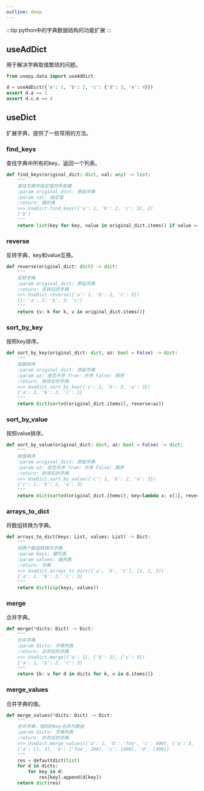 ```yaml
---
outline: deep
---
```


:::tip
python中的字典数据结构的功能扩展
:::

## useAdDict

用于解决字典取值繁琐的问题。

```python
from usepy.data import useAdDict

d = useAdDict({'a': 1, 'b': 2, 'c': {'d': 3, 'e': 4}})
assert d.a == 1
assert d.c.e == 4
```
## useDict

扩展字典，提供了一些常用的方法。

### find_keys

查找字典中所有的key，返回一个列表。
```python
def find_keys(original_dict: dict, val: any) -> list:
    """
    查找字典中指定值的所有键
    :param original_dict: 原始字典
    :param val: 指定值
    :return: 键列表
    >>> UseDict.find_keys({'a': 1, 'b': 2, 'c': 3}, 2)
    ['b']
    """
    return list(key for key, value in original_dict.items() if value == val)
```
### reverse

反转字典，key和value互换。

```python
def reverse(original_dict: dict) -> dict:
    """
    反转字典
    :param original_dict: 原始字典
    :return: 反转后的字典
    >>> UseDict.reverse({'a': 1, 'b': 2, 'c': 3})
    {1: 'a', 2: 'b', 3: 'c'}
    """
    return {v: k for k, v in original_dict.items()}
```


### sort_by_key

按照key排序。

```python
def sort_by_key(original_dict: dict, az: bool = False) -> dict:
    """
    按键排序
    :param original_dict: 原始字典
    :param az: 是否升序 True: 升序 False: 降序
    :return: 排序后的字典
    >>> UseDict.sort_by_key({'c': 1, 'b': 2, 'a': 3})
    {'a': 3, 'b': 2, 'c': 1}
    """
    return dict(sorted(original_dict.items(), reverse=az))
```


### sort_by_value

按照value排序。

```python
def sort_by_value(original_dict: dict, az: bool = False) -> dict:
    """
    按值排序
    :param original_dict: 原始字典
    :param az: 是否升序 True: 升序 False: 降序
    :return: 排序后的字典
    >>> UseDict.sort_by_value({'c': 1, 'b': 2, 'a': 3})
    {'c': 1, 'b': 2, 'a': 3}
    """
    return dict(sorted(original_dict.items(), key=lambda x: x[1], reverse=az))
```

### arrays_to_dict

将数组转换为字典。

```python
def arrays_to_dict(keys: List, values: List) -> Dict:
    """
    将两个数组转换为字典
    :param keys: 键列表
    :param values: 值列表
    :return: 字典
    >>> UseDict.arrays_to_dict(['a', 'b', 'c'], [1, 2, 3])
    {'a': 1, 'b': 2, 'c': 3}
    """
    return dict(zip(keys, values))
```

### merge

合并字典。

```python
def merge(*dicts: Dict) -> Dict:
    """
    合并字典
    :param dicts: 字典列表
    :return: 合并后的字典
    >>> UseDict.merge({'a': 1}, {'b': 2}, {'c': 3})
    {'a': 1, 'b': 2, 'c': 3}
    """
    return {k: v for d in dicts for k, v in d.items()}
```

### merge_values

合并字典的值。

```python
def merge_values(*dicts: Dict) -> Dict:
    """
    合并字典，相同的key合并为数组
    :param dicts: 字典列表
    :return: 合并后的字典
    >>> UseDict.merge_values({'a': 1, 'b': 'foo', 'c': 400}, {'a': 3, 'b': 200, 'd': 400})
    {'a': [1, 3], 'b': ['foo', 200], 'c': [400], 'd': [400]}
    """
    res = defaultdict(list)
    for d in dicts:
        for key in d:
            res[key].append(d[key])
    return dict(res)
```
